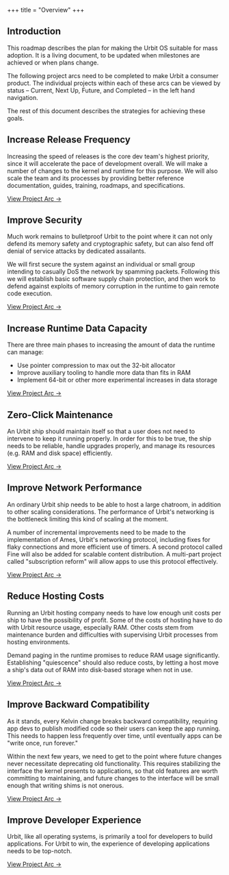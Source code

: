 +++
title = "Overview"
+++

## Introduction

This roadmap describes the plan for making the Urbit OS suitable for mass adoption. It is a living document, to be updated when milestones are achieved or when plans change.

The following project arcs need to be completed to make Urbit a consumer product. The individual projects within each of these arcs can be viewed by status – Current, Next Up, Future, and Completed – in the left hand navigation.

The rest of this document describes the strategies for achieving these goals.

## Increase Release Frequency

Increasing the speed of releases is the core dev team's highest priority, since it will accelerate the pace of development overall.
We will make a number of changes to the kernel and runtime for this purpose. We will also scale the team and its processes by providing better reference documentation, guides, training, roadmaps, and specifications.

[View Project Arc &rarr;](/arcs/increase-release-frequency)


## Improve Security

Much work remains to bulletproof Urbit to the point where it can not only defend its memory safety and cryptographic safety, but can also fend off denial of service attacks by dedicated assailants.

We will first secure the system against an individual or small group intending to casually DoS the network by spamming packets. Following this we will establish basic software supply chain protection, and then work to defend against exploits of memory corruption in the runtime to gain remote code execution.

[View Project Arc &rarr;](/arcs/improve-security)


## Increase Runtime Data Capacity

There are three main phases to increasing the amount of data the runtime can manage:
- Use pointer compression to max out the 32-bit allocator
- Improve auxiliary tooling to handle more data than fits in RAM
- Implement 64-bit or other more experimental increases in data storage

[View Project Arc &rarr;](arcs/increase-runtime-data-capacity)


## Zero-Click Maintenance

An Urbit ship should maintain itself so that a user does not need to intervene to keep it running properly. In order for this to be true, the ship needs to be reliable, handle upgrades properly, and manage its resources (e.g. RAM and disk space) efficiently.

[View Project Arc &rarr;](/arcs/zero-click-maintenance)


## Improve Network Performance

An ordinary Urbit ship needs to be able to host a large chatroom, in addition to other scaling considerations. The performance of Urbit's networking is the bottleneck limiting this kind of scaling at the moment.

A number of incremental improvements need to be made to the implementation of Ames, Urbit's networking protocol, including fixes for flaky connections and more efficient use of timers. A second protocol called Fine will also be added for scalable content distribution. A multi-part project called "subscription reform" will allow apps to use this protocol effectively.

[View Project Arc &rarr;](/arcs/improve-network-performance)


## Reduce Hosting Costs

Running an Urbit hosting company needs to have low enough unit costs per ship to have the possibility of profit. Some of the costs of hosting have to do with Urbit resource usage, especially RAM. Other costs stem from maintenance burden and difficulties with supervising Urbit processes from hosting environments.

Demand paging in the runtime promises to reduce RAM usage significantly. Establishing "quiescence" should also reduce costs, by letting a host move a ship's data out of RAM into disk-based storage when not in use.

[View Project Arc &rarr;](/arcs/reduce-hosting-costs)


## Improve Backward Compatibility

As it stands, every Kelvin change breaks backward compatibility, requiring app devs to publish modified code so their users can keep the app running. This needs to happen less frequently over time, until eventually apps can be "write once, run forever."

Within the next few years, we need to get to the point where future changes never necessitate deprecating old functionality. This requires stabilizing the interface the kernel presents to applications, so that old features are worth committing to maintaining, and future changes to the interface will be small enough that writing shims is not onerous.

[View Project Arc &rarr;](/arcs/improve-backward-compatibility)


## Improve Developer Experience

Urbit, like all operating systems, is primarily a tool for developers to build applications.  For Urbit to win, the experience of developing applications needs to be top-notch.

[View Project Arc &rarr;](/arcs/improve-developer-experience)
